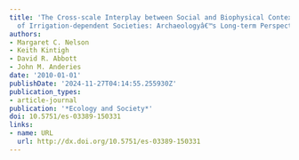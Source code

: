 ```yaml
---
title: 'The Cross-scale Interplay between Social and Biophysical Context and the Vulnerability
  of Irrigation-dependent Societies: Archaeologyâ€™s Long-term Perspective'
authors:
- Margaret C. Nelson
- Keith Kintigh
- David R. Abbott
- John M. Anderies
date: '2010-01-01'
publishDate: '2024-11-27T04:14:55.255930Z'
publication_types:
- article-journal
publication: '*Ecology and Society*'
doi: 10.5751/es-03389-150331
links:
- name: URL
  url: http://dx.doi.org/10.5751/es-03389-150331
---
```

